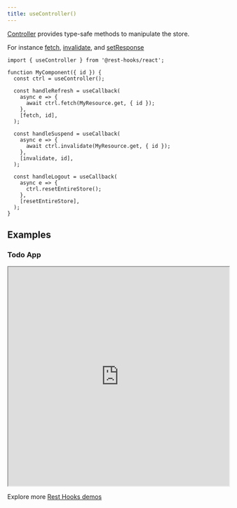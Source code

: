```yaml
---
title: useController()
---
```


<head>
  <title>useController() - Type safe store manipulation in React</title>
  <meta name="docsearch:pagerank" content="10"/>
</head>

[Controller](./Controller.md) provides type-safe methods to manipulate the store.

For instance [fetch](./Controller.md#fetch), [invalidate](./Controller.md#invalidate),
and [setResponse](./Controller.md#setResponse)

```tsx
import { useController } from '@rest-hooks/react';

function MyComponent({ id }) {
  const ctrl = useController();

  const handleRefresh = useCallback(
    async e => {
      await ctrl.fetch(MyResource.get, { id });
    },
    [fetch, id],
  );

  const handleSuspend = useCallback(
    async e => {
      await ctrl.invalidate(MyResource.get, { id });
    },
    [invalidate, id],
  );

  const handleLogout = useCallback(
    async e => {
      ctrl.resetEntireStore();
    },
    [resetEntireStore],
  );
}
```

## Examples

### Todo App

<iframe
  loading="lazy"
  src="https://stackblitz.com/github/data-client/rest-hooks/tree/master/examples/todo-app?embed=1&file=src%2Fresources%2FTodoResource.ts,src%2Fpages%2FHome%2FTodoListItem.tsx&hidedevtools=1&view=both&terminalHeight=0&hideNavigation=1"
  width="100%"
  height="500"
></iframe>

Explore more [Rest Hooks demos](/demos)

